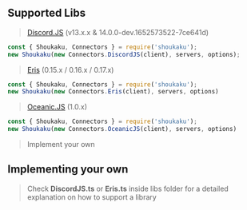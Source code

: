 ## Supported Libs

> [Discord.JS](https://discord.js.org/#/) (v13.x.x & 14.0.0-dev.1652573522-7ce641d)

```js
const { Shoukaku, Connectors } = require('shoukaku');
new Shoukaku(new Connectors.DiscordJS(client), servers, options);
```

> [Eris](https://abal.moe/Eris/) (0.15.x / 0.16.x / 0.17.x)

```js
const { Shoukaku, Connectors } = require('shoukaku');
new Shoukaku(new Connectors.Eris(client), servers, options)
```

> [Oceanic.JS](https://oceanic.ws/) (1.0.x)

```js
const { Shoukaku, Connectors } = require('shoukaku');
new Shoukaku(new Connectors.OceanicJS(client), servers, options)
```

> Implement your own 

## Implementing your own

> Check **DiscordJS.ts** or **Eris.ts** inside libs folder for a detailed explanation on how to support a library